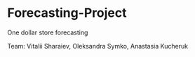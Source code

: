 # Forecasting-Project
One dollar store forecasting

Team: Vitalii Sharaiev, Oleksandra Symko, Anastasia Kucheruk

